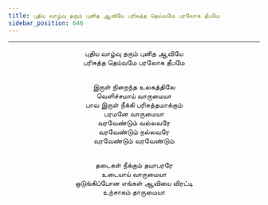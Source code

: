 ```yaml
---
title: புதிய வாழ்வு தரும் புனித ஆவியே பரிசுத்த தெய்வமே பரலோக தீபமே
sidebar_position: 646
---
```


---
<center>
புதிய வாழ்வு தரும் புனித ஆவியே<br/>
பரிசுத்த தெய்வமே பரலோக தீபமே<br/><br/>

இருள் நிறைந்த உலகத்திலே<br/>
வெளிச்சமாய் வாருமையா<br/>
பாவ இருள் நீக்கி பரிசுத்தமாக்கும்<br/>
பரமனே வாருமையா<br/>
வரவேண்டும் வல்லவரே<br/>
வரவேண்டும் நல்லவரே<br/>
வரவேண்டும் வரவேண்டும்<br/><br/>

தடைகள் நீக்கும் தயாபரரே<br/>
உடையாய் வாருமையா<br/>
ஒடுங்கிப்போன எங்கள் ஆவியை விரட்டி<br/>
உற்சாகம் தாருமையா
</center>
